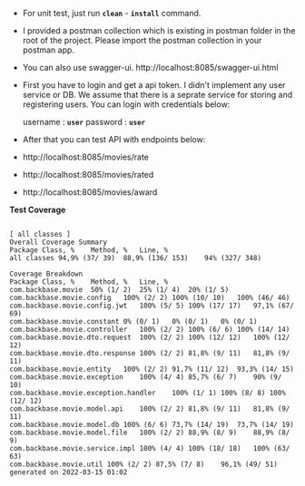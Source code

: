 - For unit test, just run **`clean`** - **`install`** command.
- I provided a postman collection which is existing in postman folder in the root of the project.
  Please import the postman collection in your postman app.
- You can also use swagger-ui. http://localhost:8085/swagger-ui.html
- First you have to login and get a api token. I didn't implement any user service or DB. We assume that there is a seprate service for storing and registering users. You can login with credentials below:

  username : **`user`**
  password : **`user`**
  
 - After that you can  test API with endpoints below:
 - http://localhost:8085/movies/rate
 - http://localhost:8085/movies/rated
 - http://localhost:8085/movies/award

**Test Coverage**
```

[ all classes ]
Overall Coverage Summary
Package	Class, %	Method, %	Line, %
all classes	94,9% (37/ 39)	88,9% (136/ 153)	94% (327/ 348)

Coverage Breakdown
Package	Class, %	Method, %	Line, %
com.backbase.movie	50% (1/ 2)	25% (1/ 4)	20% (1/ 5)
com.backbase.movie.config	100% (2/ 2)	100% (10/ 10)	100% (46/ 46)
com.backbase.movie.config.jwt	100% (5/ 5)	100% (17/ 17)	97,1% (67/ 69)
com.backbase.movie.constant	0% (0/ 1)	0% (0/ 1)	0% (0/ 1)
com.backbase.movie.controller	100% (2/ 2)	100% (6/ 6)	100% (14/ 14)
com.backbase.movie.dto.request	100% (2/ 2)	100% (12/ 12)	100% (12/ 12)
com.backbase.movie.dto.response	100% (2/ 2)	81,8% (9/ 11)	81,8% (9/ 11)
com.backbase.movie.entity	100% (2/ 2)	91,7% (11/ 12)	93,3% (14/ 15)
com.backbase.movie.exception	100% (4/ 4)	85,7% (6/ 7)	90% (9/ 10)
com.backbase.movie.exception.handler	100% (1/ 1)	100% (8/ 8)	100% (12/ 12)
com.backbase.movie.model.api	100% (2/ 2)	81,8% (9/ 11)	81,8% (9/ 11)
com.backbase.movie.model.db	100% (6/ 6)	73,7% (14/ 19)	73,7% (14/ 19)
com.backbase.movie.model.file	100% (2/ 2)	88,9% (8/ 9)	88,9% (8/ 9)
com.backbase.movie.service.impl	100% (4/ 4)	100% (18/ 18)	100% (63/ 63)
com.backbase.movie.util	100% (2/ 2)	87,5% (7/ 8)	96,1% (49/ 51)
generated on 2022-03-15 01:02
```
